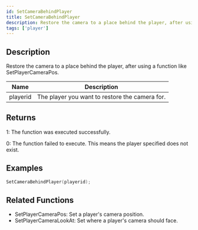 ```yaml
---
id: SetCameraBehindPlayer
title: SetCameraBehindPlayer
description: Restore the camera to a place behind the player, after using a function like SetPlayerCameraPos.
tags: ['player']
---
```


<TagLinks />

## Description

Restore the camera to a place behind the player, after using a function like SetPlayerCameraPos.


| Name | Description |
|------|-------------|
|playerid | The player you want to restore the camera for.|


## Returns

 1: The function was executed successfully. 

 0: The function failed to execute. This means the player specified does not exist.


## Examples


```c
SetCameraBehindPlayer(playerid);
```


## Related Functions


-  SetPlayerCameraPos: Set a player's camera position.
-  SetPlayerCameraLookAt: Set where a player's camera should face.